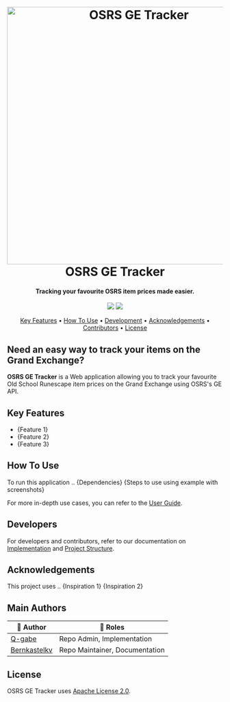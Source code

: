 <h1 align="center">
  <br>
  <a href="https://roc.ms/visitapp"><img src="https://raw.githubusercontent.com/Q-gabe/OSRS-GE-Tracker/master/docs/images/banner.png" alt="OSRS GE Tracker" width="600"></a>
  <br>
  OSRS GE Tracker
  <br>
</h1>

<h4 align="center">Tracking your favourite OSRS item prices made easier.</h4>

<p align="center">
  <a href="https://opensource.org/licenses/Apache-2.0"><img src="https://img.shields.io/badge/License-Apache%202.0-blue.svg"></a>
  <a href="https://conventionalcommits.org"><img src="https://img.shields.io/badge/Conventional%20Commits-1.0.0-yellow.svg"></a>
</p>

<p align="center">  
  <a href="#key-features">Key Features</a> •
  <a href="#how-to-use">How To Use</a> •
  <a href="#development">Development</a> •
  <a href="#acknowledgements">Acknowledgements</a> •
  <a href="#contributors">Contributors</a> •
  <a href="#license">License</a>
</p>

## Need an easy way to track your items on the Grand Exchange?
**OSRS GE Tracker** is a Web application allowing you to track your favourite Old School Runescape item prices on the Grand Exchange using OSRS's GE API.

## Key Features
* {Feature 1}
* {Feature 2}
* {Feature 3}

## How To Use
To run this application .. 
{Dependencies}
{Steps to use using example with screenshots}

For more in-depth use cases, you can refer to the [User Guide](../blob/master/docs/User_Guide.md).

## Developers
For developers and contributors, refer to our documentation on [Implementation](/blob/master/docs/Implementation.md) and [Project Structure](/blob/master/docs/Project_Structure.md).

## Acknowledgements
This project uses ..
{Inspiration 1}
{Inspiration 2}

## Main Authors
| :space_invader: Author    | :beer: Roles                          |
|--------------|--------------------------------|
| [Q-gabe](https://github.com/Q-gabe)       | Repo Admin, Implementation     |
| [Bernkastelkv](https://github.com/Bernkastelkv) | Repo Maintainer, Documentation |

## License
OSRS GE Tracker uses [Apache License 2.0]("https://opensource.org/licenses/Apache-2.0").
